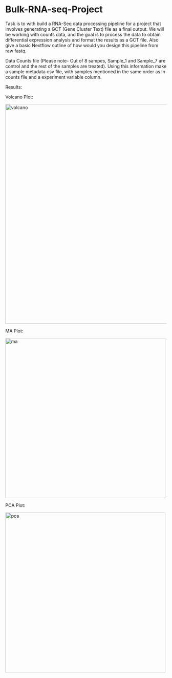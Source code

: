 # Bulk-RNA-seq-Project
Task is to with build a RNA-Seq data processing pipeline for a project that involves
generating a GCT (Gene Cluster Text) file as a final output. We will be working with counts
data, and the goal is to process the data to obtain differential
expression analysis and format the results as a GCT file. 
Also give a basic Nextflow outline of how would you design this pipeline from raw fastq. 

Data
Counts file (Please note- Out of 8 sampes, Sample_1 and Sample_7 are control and the rest of the samples are treated).
Using this information make a sample metadata csv file, with samples mentioned in the same order as in counts file and a experiment variable column.

Results:

Volcano Plot: 

<img width="686" alt="volcano" src="https://github.com/user-attachments/assets/9d4e4ef3-fff0-4af7-b47c-a8650b33954a" />


MA Plot:

<img width="500" alt="ma" src="https://github.com/user-attachments/assets/df81fc79-8a10-4d51-bedd-6848f30adee7" />


PCA Plot:

<img width="500" alt="pca" src="https://github.com/user-attachments/assets/c3f11a10-86b9-42ba-8937-25f617ad1718" />

